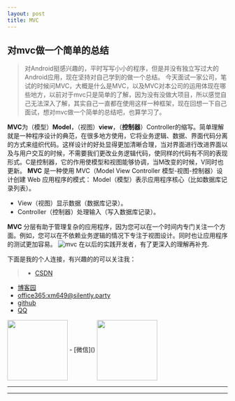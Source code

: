 ```yaml
---
layout: post
title: MVC
---
```

## 对mvc做一个简单的总结

>对Android挺感兴趣的，平时写写小小的程序，但是并没有独立写过大的Android应用，现在坚持对自己学到的做一个总结。
今天面试一家公司，笔试的时候问MVC，大概是什么是MVC，以及MVC对本公司的运用体现在哪些地方，以前对于mvc只是简单的了解，因为没有没做大项目，所以感觉自己无法深入了解，其实自己一直都在使用这样一种框架，现在回想一下自己面试，想对mvc做一个简单的总结吧，也算学习了。

**MVC**为（模型）**Model**，（视图）**view**，（**控制器**）Controller的缩写。简单理解就是一种程序设计的典范，在很多地方使用，它将业务逻辑、数据、界面代码分离的方式来组织代码。这样设计的好处显得更加清晰合理，当对界面进行改进界面以及与用户交互的时候，不需要我们更改业务逻辑代码，使同样的代码有不同的表现形式。C是控制器，它的作用使模型和视图能够协调，当M改变的时候，V同时也更新。
**MVC** 是一种使用 MVC（Model View Controller 模型-视图-控制器）设计创建 Web 应用程序的模式：
Model（模型）表示应用程序核心（比如数据库记录列表）。
- View（视图）显示数据（数据库记录）。
- Controller（控制器）处理输入（写入数据库记录）。

**MVC** 分层有助于管理复杂的应用程序，因为您可以在一个时间内专门关注一个方面。例如，您可以在不依赖业务逻辑的情况下专注于视图设计。同时也让应用程序的测试更加容易。
![mvc](http://ovy9gem9a.bkt.clouddn.com/res/mvc.jpg)
在以后的实践开发者，有了更深入的理解再补充.

下面是我的个人连接，有兴趣的的可以关注我：
> - [CSDN](http://blog.csdn.net/wgj13718925364)
 - [博客园](http://www.cnblogs.com/wangguangjie/)
 - [office365:xm649@silently.party](https://www.office.com/1/?auth=2&home=1&from=ShellLogo)
 - [github](https://github.com/wangguangjie)
 - [QQ]()
 <img src="http://ovy9gem9a.bkt.clouddn.com/HIT/QQ.png" class="qq-picture" width="138" align="center">
 - [微信]()
  <img src="http://ovy9gem9a.bkt.clouddn.com/HIT/weixin.png" class="weixin-picture" width="138" align="center">

  -----------------
  --------------------